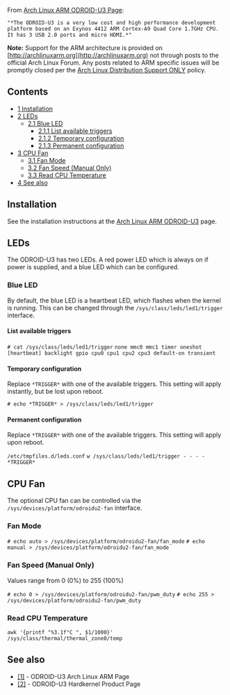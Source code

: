 From [Arch Linux ARM ODROID-U3 Page](http://archlinuxarm.org/platforms/armv7/samsung/odroid-u3):

	"*The ODROID-U3 is a very low cost and high performance development platform based on an Exynos 4412 ARM Cortex-A9 Quad Core 1.7GHz CPU. It has 3 USB 2.0 ports and micro HDMI.*"

**Note:** Support for the ARM architecture is provided on [http://archlinuxarm.org](http://archlinuxarm.org) not through posts to the official Arch Linux Forum. Any posts related to ARM specific issues will be promptly closed per the [Arch Linux Distribution Support ONLY](/index.php/Forum_etiquette#Arch_Linux_distribution_support_ONLY "Forum etiquette") policy.

## Contents

*   [1 Installation](#Installation)
*   [2 LEDs](#LEDs)
    *   [2.1 Blue LED](#Blue_LED)
        *   [2.1.1 List available triggers](#List_available_triggers)
        *   [2.1.2 Temporary configuration](#Temporary_configuration)
        *   [2.1.3 Permanent configuration](#Permanent_configuration)
*   [3 CPU Fan](#CPU_Fan)
    *   [3.1 Fan Mode](#Fan_Mode)
    *   [3.2 Fan Speed (Manual Only)](#Fan_Speed_.28Manual_Only.29)
    *   [3.3 Read CPU Temperature](#Read_CPU_Temperature)
*   [4 See also](#See_also)

## Installation

See the installation instructions at the [Arch Linux ARM ODROID-U3](http://archlinuxarm.org/platforms/armv7/samsung/odroid-u3) page.

## LEDs

The ODROID-U3 has two LEDs. A red power LED which is always on if power is supplied, and a blue LED which can be configured.

### Blue LED

By default, the blue LED is a heartbeat LED, which flashes when the kernel is running. This can be changed through the `/sys/class/leds/led1/trigger` interface.

#### List available triggers

 `# cat /sys/class/leds/led1/trigger`  `none mmc0 mmc1 timer oneshot [heartbeat] backlight gpio cpu0 cpu1 cpu2 cpu3 default-on transient` 

#### Temporary configuration

Replace `*TRIGGER*` with one of the available triggers. This setting will apply instantly, but be lost upon reboot.

 `# echo *TRIGGER* > /sys/class/leds/led1/trigger` 

#### Permanent configuration

Replace `*TRIGGER*` with one of the available triggers. This setting will apply upon reboot.

 `/etc/tmpfiles.d/leds.conf`  `w /sys/class/leds/led1/trigger - - - - *TRIGGER*` 

## CPU Fan

The optional CPU fan can be controlled via the `/sys/devices/platform/odroidu2-fan` interface.

### Fan Mode

 `# echo auto > /sys/devices/platform/odroidu2-fan/fan_mode`  `# echo manual > /sys/devices/platform/odroidu2-fan/fan_mode` 

### Fan Speed (Manual Only)

Values range from 0 (0%) to 255 (100%)

 `# echo 0 > /sys/devices/platform/odroidu2-fan/pwm_duty`  `# echo 255 > /sys/devices/platform/odroidu2-fan/pwm_duty` 

### Read CPU Temperature

 `awk '{printf "%3.1f°C
", $1/1000}' /sys/class/thermal/thermal_zone0/temp` 

## See also

*   [[1]](http://archlinuxarm.org/platforms/armv7/samsung/odroid-u3) - ODROID-U3 Arch Linux ARM Page
*   [[2]](http://www.hardkernel.com/main/products/prdt_info.php?g_code=g138745696275) - ODROID-U3 Hardkernel Product Page